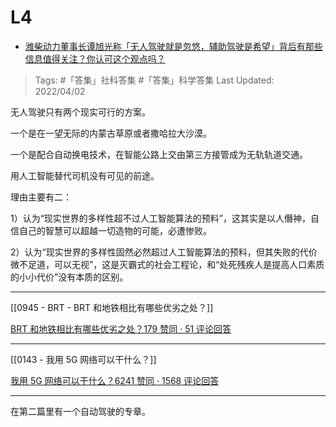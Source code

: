 # L4

- [潍柴动力董事长谭旭光称「无人驾驶就是忽悠，辅助驾驶是希望」背后有那些信息值得关注？你认可这个观点吗？](https://www.zhihu.com/question/525589861/answer/2420508915)

>Tags: #「答集」社科答集 #「答集」科学答集 
>Last Updated:  2022/04/02

无人驾驶只有两个现实可行的方案。

一个是在一望无际的内蒙古草原或者撒哈拉大沙漠。

一个是配合自动换电技术，在智能公路上交由第三方接管成为无轨轨道交通。

用人工智能替代司机没有可见的前途。

理由主要有二：

1）认为“现实世界的多样性超不过人工智能算法的预料”，这其实是以人僭神，自信自己的智慧可以超越一切造物的可能，必遭惨败。

2）认为“现实世界的多样性固然必然超过人工智能算法的预料，但其失败的代价微不足道，可以无视”，这是灭霸式的社会工程论，和“处死残疾人是提高人口素质的小小代价”没有本质的区别。

---

[[0945 - BRT - BRT 和地铁相比有哪些优劣之处？]]

[BRT 和地铁相比有哪些优劣之处？179 赞同 · 51 评论回答](https://www.zhihu.com/question/20169848/answer/1891741754)

---

[[0143 - 我用 5G 网络可以干什么？]]

[我用 5G 网络可以干什么？6241 赞同 · 1568 评论回答](https://www.zhihu.com/question/314766480/answer/708378659)

---

在第二篇里有一个自动驾驶的专章。